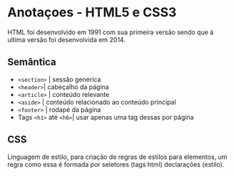 # Anotaçoes - HTML5 e CSS3

HTML foi desenvolvido em 1991 com sua primeira versão sendo que á ultima versão foi desenvolvida em 2014.

## Semântica

- `<section>` | sessão generica
- `<header>`| cabeçalho da página
- `<article>` | conteúdo relevante
- `<aside>` | conteúdo relacionado ao conteúdo principal
- `<footer>` | rodapé da página
- Tags `<h1>` até `<h6>`| usar apenas uma tag dessas por página

## CSS

Linguagem de estilo, para criação de regras de estilos para elementos, um regra como essa é formada por seletores (tags html) declarações (estilo).
